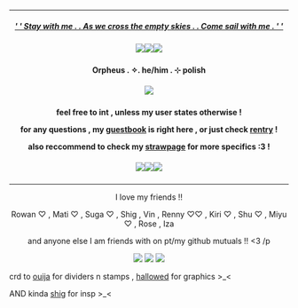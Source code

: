 ***
<h5 align="center">
  
[' ' Stay with me . . As we cross the empty skies . . Come sail with me . ' '](https://open.spotify.com/track/4FEr6dIdH6EqLKR0jB560J?si=0b0166967c964821)
<h5 align="center">
<img src="https://ouija.crd.co/assets/images/gallery04/ff598c17.png?v=b8c53f22"/><img src="https://ouija.crd.co/assets/images/gallery04/ff598c17.png?v=b8c53f22"/><img src="https://ouija.crd.co/assets/images/gallery04/ff598c17.png?v=b8c53f22"/>
</h5>  

<h4 align="center">
Orpheus . ✧. he/him . ⊹ polish
</h4> 
<h5 align="center">
<img src="https://64.media.tumblr.com/57992f925b7ca6ce38f09e67a57c0629/f57053bd54adfef8-50/s500x750/84ae9b94e89f0c4cc05a52bc5acac65381997575.gifv"/>
</h5>  
<h4 align="center">

feel free to int , unless my user states otherwise !

for any questions , my [guestbook](https://ovrpheus.123guestbook.com/) is right here , or just check [rentry](https://rentry.co/biilian) !

also reccommend to check my [strawpage](https://wipyay.straw.page/) for more specifics :3 !
</h4> 

<h5 align="center">
<img src="https://ouija.crd.co/assets/images/gallery04/ff598c17.png?v=b8c53f22"/><img src="https://ouija.crd.co/assets/images/gallery04/ff598c17.png?v=b8c53f22"/><img src="https://ouija.crd.co/assets/images/gallery04/ff598c17.png?v=b8c53f22"/>
</h5>  

***
<p align = "center">
I love my friends !!
<p>
<p align = "center">
Rowan ♡ , Mati ♡ , Suga ♡ , Shig , Vin , Renny ♡♡ , Kiri ♡ , Shu ♡ , Miyu ♡ , Rose , Iza 
<p>
<p align = "center">
and anyone else I am friends with on pt/my github mutuals !! <3 /p
<p>
<p align ="center">
<img src="https://ouija.crd.co/assets/images/gallery21/45b8bc15.png?v=b8c53f22"/> <img src="https://ouija.crd.co/assets/images/gallery21/c9a8d472.gif?v=b8c53f22"/> <img src="https://ouija.crd.co/assets/images/gallery21/45b8bc15.png?v=b8c53f22"/>
</p>

crd to [ouija](https://ouija.crd.co/#) for dividers n stamps , [hallowed](https://www.tumblr.com/halloweddoll) for graphics >_<

AND kinda [shig](https://github.com/neuvilIette) for insp >_<
